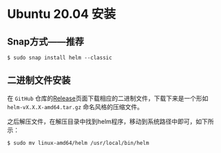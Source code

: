 # Ubuntu 20.04 安装

## Snap方式——推荐

```shell
$ sudo snap install helm --classic
```

## 二进制文件安装

在 `GitHub` 仓库的[Release](https://github.com/helm/helm/releases)页面下载相应的二进制文件，下载下来是一个形如 `helm-vX.X.X-amd64.tar.gz` 命名风格的压缩文件。

之后解压文件，在解压目录中找到helm程序，移动到系统路径中即可，如下所示：

```shell
$ sudo mv linux-amd64/helm /usr/local/bin/helm
```
